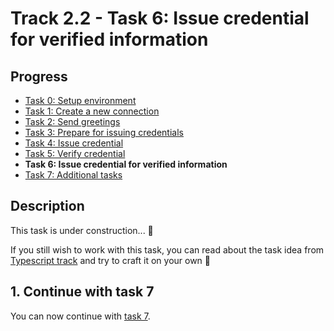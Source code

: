 # Track 2.2 - Task 6: Issue credential for verified information

## Progress

* [Task 0: Setup environment](../README.md#task-0-setup-environment)
* [Task 1: Create a new connection](../task1/README.md#track-21---task-1-create-a-new-connection)
* [Task 2: Send greetings](../task2/README.md#track-21---task-2-send-greetings)
* [Task 3: Prepare for issuing credentials](../task3/README.md#track-21---task-3-prepare-for-issuing-credentials)
* [Task 4: Issue credential](../task4/README.md#track-21---task-4-issue-credential)
* [Task 5: Verify credential](../task5/README.md#track-21---task-5-verify-credential)
* **Task 6: Issue credential for verified information**
* [Task 7: Additional tasks](../task7/README.md#track-21---task-7-additional-tasks)

## Description

This task is under construction... 🔨

If you still wish to work with this task, you can read about the task idea from
[Typescript track](../../track2.1-ts/task6/README.md) and try to craft it on your own 💪

## 1. Continue with task 7

You can now continue with [task 7](../task7/README.md).
